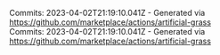 Commits: 2023-04-02T21:19:10.041Z - Generated via https://github.com/marketplace/actions/artificial-grass
<br>
Commits: 2023-04-02T21:19:10.041Z - Generated via https://github.com/marketplace/actions/artificial-grass
<br>

